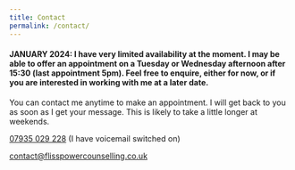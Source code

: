 ```yaml
---
title: Contact
permalink: /contact/
---
```

<!-- Contact -->

#### JANUARY 2024: I have very limited availability at the moment. I may be able to offer an appointment on a Tuesday or Wednesday afternoon after 15:30 (last appointment 5pm). Feel free to enquire, either for now, or if you are interested in working with me at a later date. 


You can contact me anytime to make an appointment. I will get back to you as soon as I get your message. This is likely to take a little longer at weekends. 

<i class="fa fa-phone"></i> <a href="tel:+44-7935-029-228">07935 029 228</a> (I have voicemail switched on)

<i class="fa fa-envelope"></i> <a href="mailto:contact@flisspowercounselling.co.uk">contact@flisspowercounselling.co.uk</a>
					
			

